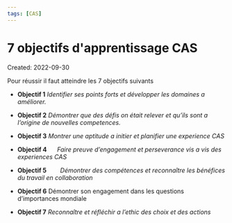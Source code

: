 ```yaml
---
tags: [CAS] 
---
```

# 7 objectifs d'apprentissage CAS
Created: 2022-09-30


Pour réussir il faut atteindre les 7 objectifs suivants

- **Objectif 1**
    *Identifier ses points forts et développer les domaines a améliorer.*

- **Objectif 2**
    *Démontrer que des défis on était relever et qu’ils sont a l’origine de nouvelles competences.*

- **Objectif 3**
    *Montrer une aptitude a initier et planifier une experience CAS*

- **Objectif 4**     
    *Faire preuve d’engagement et perseverance vis a vis des experiences CAS*

- **Objectif 5**       
    *Démontrer des compétences et reconnaître les bénéfices du travail en collaboration*

- **Objectif 6**
    Démontrer son engagement dans les questions d’importances mondiale

- **Objectif 7**
    *Reconnaître et réfléchir a l’ethic des choix et des actions* 

